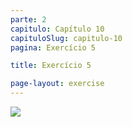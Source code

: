 ```yaml
---
parte: 2
capitulo: Capítulo 10
capituloSlug: capitulo-10
pagina: Exercício 5

title: Exercício 5

page-layout: exercise
---
```


<img src="{{site.baseurl}}/assets/graphics/content/2_3_1_5.png"/>
